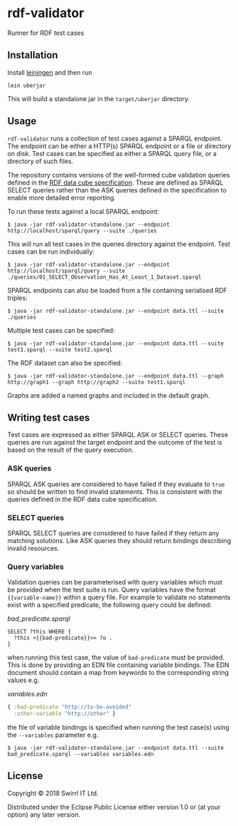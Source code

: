 # rdf-validator

Runner for RDF test cases

## Installation

Install [leiningen](https://leiningen.org/) and then run

```
lein uberjar
```

This will build a standalone jar in the `target/uberjar` directory.

## Usage

`rdf-validator` runs a collection of test cases against a SPARQL endpoint. The endpoint can be either a HTTP(s) SPARQL
endpoint or a file or directory on disk. Test cases can be specified as either a SPARQL query file, or a directory
of such files.

The repository contains versions of the well-formed cube validation queries defined in the [RDF data cube specification](https://www.w3.org/TR/vocab-data-cube/#wf).
These are defined as SPARQL SELECT queries rather than the ASK queries defined in the specification to enable more detailed error reporting.

To run these tests against a local SPARQL endpoint:

    $ java -jar rdf-validator-standalone.jar --endpoint http://localhost/sparql/query --suite ./queries
    
This will run all test cases in the queries directory against the endpoint. Test cases can be run individually:

    $ java -jar rdf-validator-standalone.jar --endpoint http://localhost/sparql/query --suite ./queries/01_SELECT_Observation_Has_At_Least_1_Dataset.sparql
        
SPARQL endpoints can also be loaded from a file containing serialised RDF triples:

    $ java -jar rdf-validator-standalone.jar --endpoint data.ttl --suite ./queries
    
Multiple test cases can be specified:
    
    $ java -jar rdf-validator-standalone.jar --endpoint data.ttl --suite test1.sparql --suite test2.sparql 
        
The RDF dataset can also be specified:

    $ java -jar rdf-validator-standalone.jar --endpoint data.ttl --graph http://graph1 --graph http://graph2 --suite test1.sparql
    
Graphs are added a named graphs and included in the default graph. 

## Writing test cases

Test cases are expressed as either SPARQL ASK or SELECT queries. These queries are run against the target endpoint and the outcome of the test is based on the
result of the query execution.

### ASK queries

SPARQL ASK queries are considered to have failed if they evaluate to `true` so should be written to find invalid statements. 
This is consistent with the queries defined in the RDF data cube specification.

### SELECT queries

SPARQL SELECT queries are considered to have failed if they return any matching solutions. Like ASK queries they should return bindings describing invalid resources.

### Query variables

Validation queries can be parameterised with query variables which must be provided when the test suite is run. Query variables have the format `{{variable-name}}`
within a query file. For example to validate no statements exist with a specified predicate, the following query could be defined:

*bad_predicate.sparql*
```sparql
SELECT ?this WHERE {
  ?this <{{bad-predicate}}>> ?o .
}
```

when running this test case, the value of `bad-predicate` must be provided. This is done by providing an EDN file containing variable
bindings. The EDN document should contain a map from keywords to the corresponding string values e.g.

*variables.edn*
```clojure
{ :bad-predicate "http://to-be-avoided"
  :other-variable "http://other" }
```

the file of variable bindings is specified when running the test case(s) using the `--variables` parameter e.g.

    $ java -jar rdf-validator-standalone.jar --endpoint data.ttl --suite bad_predicate.sparql --variables variables.edn
     
## License

Copyright © 2018 Swirrl IT Ltd.

Distributed under the Eclipse Public License either version 1.0 or (at
your option) any later version.
